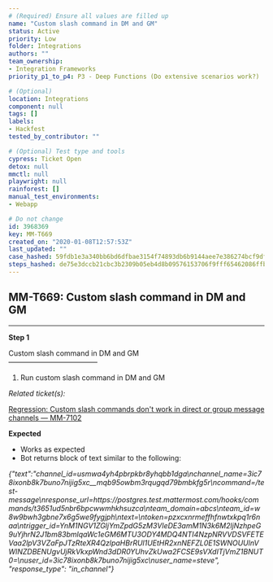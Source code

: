```yaml
---
# (Required) Ensure all values are filled up
name: "Custom slash command in DM and GM"
status: Active
priority: Low
folder: Integrations
authors: ""
team_ownership: 
- Integration Frameworks
priority_p1_to_p4: P3 - Deep Functions (Do extensive scenarios work?)

# (Optional)
location: Integrations
component: null
tags: []
labels: 
- Hackfest
tested_by_contributor: ""

# (Optional) Test type and tools
cypress: Ticket Open
detox: null
mmctl: null
playwright: null
rainforest: []
manual_test_environments: 
- Webapp

# Do not change
id: 3968369
key: MM-T669
created_on: "2020-01-08T12:57:53Z"
last_updated: ""
case_hashed: 59fdb1e3a340bb6bd6dfbae3154f74893db6b9144aee7e386274bcf9df95b17dfb9f36f2b23e41ba71e2aaf888694b54
steps_hashed: de75e3dccb21cbc3b2309b05eb4d8b09576153706f9fff65462086ffba2541942069aa6f67a46c2b4598fcfb27331a85
---
```


<!-- (Auto-generated) Based on frontmatter's "key" and "name" -->

## MM-T669: Custom slash command in DM and GM

---

**Step 1**

Custom slash command in DM and GM\
–––––––––––––––––––––––––

1. Run custom slash command in DM and GM

_Related ticket(s):_

[Regression: Custom slash commands don't work in direct or group message channels — MM-7102](https://mattermost.atlassian.net/browse/MM-7102)

**Expected**

- Works as expected
- Bot returns block of text similar to the following:

_{"text":"channel\_id=usmwa4yh4pbrpkbr8yhqbb1dga\nchannel\_name=3ic78ixonb8k7buno7nijig5xc\_\_mqb95owbm3rqugqd79bmbkfg5r\ncommand=/test-message\nresponse\_url=https\://postgres.test.mattermost.com/hooks/commands/t3651ud5nbr6bpcwwmhkhsuzca\nteam\_domain=abcs\nteam\_id=w8w9bwh3gbne7x6g5we9fygjph\ntext=\ntoken=pzxcxnrmeffhfnwtxkpq1r6naa\ntrigger\_id=YnM1NGV1ZGljYmZpdG5zM3VleDE3amM1N3k6M2ljNzhpeG9uYjhrN2J1bm83bmlqaWc1eGM6MTU3ODY4MDQ4NTI4NzpNRVVDSVFETEVaa2lpV3VZaFpJTzRteXR4QzlpaHBrRUl1UEtHR2xnNEFZL0E1SWNOUUlnVWlNZDBENUgvUjRkVkxpWnd3dDR0YUhvZkUwa2FCSE9sVXdITjVmZ1BNUT0=\nuser\_id=3ic78ixonb8k7buno7nijig5xc\nuser\_name=steve", "response\_type": "in\_channel"}_
